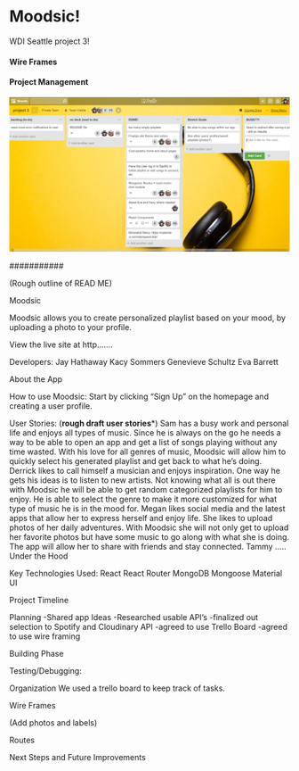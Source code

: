 # Moodsic!
WDI Seattle project 3!

#### Wire Frames

#### Project Management
![Trello Board Screen Shot](trelloBoard.jpg)

###########

(Rough outline of READ ME)

Moodsic

Moodsic allows you to create personalized playlist based on your mood, by uploading a photo to your profile.

View the live site at http…….

Developers:
	Jay Hathaway
	Kacy Sommers
	Genevieve Schultz
	Eva Barrett

About the App

How to use Moodsic:
Start by clicking “Sign Up” on the homepage and creating a user profile.   

User Stories:  (****rough draft user stories*****)
Sam has a busy work and personal life and enjoys all types of music. Since he is always on the go he needs a way to be able to open an app and get a list of songs playing without any time wasted. With his love for all genres of music, Moodsic will allow him to quickly select his generated playlist and get back to what he’s doing. 
Derrick likes to call himself a musician and enjoys inspiration. One way he gets his ideas is to listen to new artists. Not knowing what all is out there with Moodsic he will be able to get random categorized playlists for him to enjoy. He is able to select the genre to make it more customized for what type of music he is in the mood for.
Megan likes social media and the latest apps that allow her to express herself and enjoy life. She likes to upload photos of her daily adventures. With Moodsic she will not only get to upload her favorite photos but have some music to go along with what she is doing. The app will allow her to share with friends and stay connected.
Tammy …..
Under the Hood

Key Technologies Used:
React
React Router
MongoDB
Mongoose
Material UI


Project Timeline

Planning
-Shared app Ideas
-Researched usable API’s
-finalized out selection to Spotify and Cloudinary API
-agreed to use Trello Board
-agreed to use wire framing

Building Phase



Testing/Debugging:

Organization
We used a trello board to keep track of tasks.

Wire Frames

(Add photos and labels)


Routes
 

Next Steps and Future Improvements

